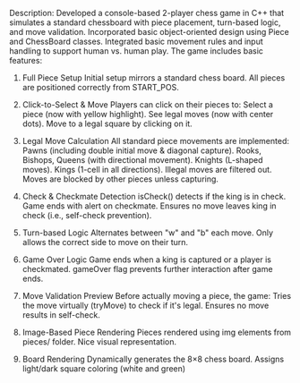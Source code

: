 Description:
Developed a console-based 2-player chess game in C++ that simulates a standard chessboard with piece placement, turn-based logic, and move validation. Incorporated basic object-oriented design using Piece and ChessBoard classes. Integrated basic movement rules and input handling to support human vs. human play. The game includes basic features:
 1. Full Piece Setup
Initial setup mirrors a standard chess board.
All pieces are positioned correctly from START_POS.

 2. Click-to-Select & Move
Players can click on their pieces to:
Select a piece (now with yellow highlight).
See legal moves (now with center dots).
Move to a legal square by clicking on it.

 3. Legal Move Calculation
All standard piece movements are implemented:
Pawns (including double initial move & diagonal capture).
Rooks, Bishops, Queens (with directional movement).
Knights (L-shaped moves).
Kings (1-cell in all directions).
Illegal moves are filtered out.
Moves are blocked by other pieces unless capturing.

 4. Check & Checkmate Detection
isCheck() detects if the king is in check.
Game ends with alert on checkmate.
Ensures no move leaves king in check (i.e., self-check prevention).

 5. Turn-based Logic
Alternates between "w" and "b" each move.
Only allows the correct side to move on their turn.

6. Game Over Logic
Game ends when a king is captured or a player is checkmated.
gameOver flag prevents further interaction after game ends.

 7. Move Validation Preview
Before actually moving a piece, the game:
Tries the move virtually (tryMove) to check if it's legal.
Ensures no move results in self-check.

8. Image-Based Piece Rendering
Pieces rendered using img elements from pieces/ folder.
Nice visual representation.

 9. Board Rendering
Dynamically generates the 8×8 chess board.
Assigns light/dark square coloring (white and green)
